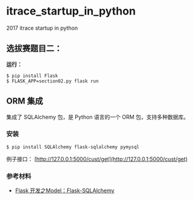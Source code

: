 # itrace_startup_in_python
2017 itrace startup in python

## 选拔赛题目二：
**运行：**
``` shell
$ pip install Flask
$ FLASK_APP=section02.py flask run
```

## ORM 集成
集成了 SQLAlchemy 包，是 Python 语言的一个 ORM 包，支持多种数据库。

### 安装

``` shell
$ pip install SQLAlchemy flask-sqlalchemy pymysql
```

例子接口：
[http://127.0.0.1:5000/cust/get](http://127.0.0.1:5000/cust/get)

### 参考材料
- [Flask 开发之Model：Flask-SQLAlchemy](https://litaotju.github.io/flask/2016/06/21/Learning-Flask-ORM-SQLAlchemy/)
